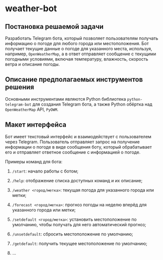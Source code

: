 # weather-bot

## Постановка решаемой задачи

Разработать Telegram бота, который позволяет пользователям получать информацию о погоде для любого города или
местоположения.
Бот получает текущие данные о погоде для указанного места, используя, например, `OpenWeatherMap`, а в ответ
отправляет сообщение с текущими погодными условиями, включая температуру, влажность, скорость ветра и описание погоды.

## Описание предполагаемых инструментов решения

Основными инструментами являются Python библиотека `python-telegram-bot` для создания Telegram бота, а также
Python обёртка над `OpenWeatherMap` API, `PyOWM`.

## Макет интерфейса

Бот имеет текстовый интерфейс и взаимодействует с пользователем через Telegram.
Пользователь отправляет запрос на получение информации о погоде в виде сообщения боту,
который обрабатывает его и отправляет ответное сообщение с информацией о погоде.

Примеры команд для бота:

1. `/start`: начало работы с ботом;

2. `/help`: отображение списка доступных команд и их описание;

3. `/weather <город/метка>`: текущая погода для указанного города или метки;

4. `/forecast <город/метка>`: прогноз погоды на неделю вперёд для указанного города или метки;

5. `/setdefault <город/метка>`: установить местоположение по умолчанию, чтобы получать для него автоматический прогноз;

6. `/unsetdefault`: сбросить местоположение по умолчанию;

7. `/getdefault`: получить текущее местоположение по умолчанию;

8. ...

